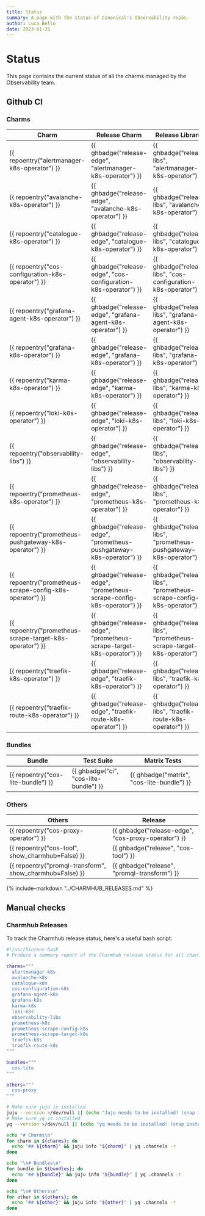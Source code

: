 ```yaml
---
title: Status
summary: A page with the status of Canonical's Observability repos.
author: Luca Bello
date: 2023-01-25
---
```


# Status

This page contains the current status of all the charms managed by the Observability team.

## Github CI

### Charms

| Charm                                                    | Release Charm                                                          | Release Libraries                                                      |
| -------------------------------------------------------- | ---------------------------------------------------------------------- | ---------------------------------------------------------------------- |
| {{ repoentry("alertmanager-k8s-operator") }}             | {{ ghbadge("release-edge", "alertmanager-k8s-operator") }}             | {{ ghbadge("release-libs", "alertmanager-k8s-operator") }}             |
| {{ repoentry("avalanche-k8s-operator") }}                | {{ ghbadge("release-edge", "avalanche-k8s-operator") }}                | {{ ghbadge("release-libs", "avalanche-k8s-operator") }}                |
| {{ repoentry("catalogue-k8s-operator") }}                | {{ ghbadge("release-edge", "catalogue-k8s-operator") }}                | {{ ghbadge("release-libs", "catalogue-k8s-operator") }}                |
| {{ repoentry("cos-configuration-k8s-operator") }}        | {{ ghbadge("release-edge", "cos-configuration-k8s-operator") }}        | {{ ghbadge("release-libs", "cos-configuration-k8s-operator") }}        |
| {{ repoentry("grafana-agent-k8s-operator") }}            | {{ ghbadge("release-edge", "grafana-agent-k8s-operator") }}            | {{ ghbadge("release-libs", "grafana-agent-k8s-operator") }}            |
| {{ repoentry("grafana-k8s-operator") }}                  | {{ ghbadge("release-edge", "grafana-k8s-operator") }}                  | {{ ghbadge("release-libs", "grafana-k8s-operator") }}                  |
| {{ repoentry("karma-k8s-operator") }}                    | {{ ghbadge("release-edge", "karma-k8s-operator") }}                    | {{ ghbadge("release-libs", "karma-k8s-operator") }}                    |
| {{ repoentry("loki-k8s-operator") }}                     | {{ ghbadge("release-edge", "loki-k8s-operator") }}                     | {{ ghbadge("release-libs", "loki-k8s-operator") }}                     |
| {{ repoentry("observability-libs") }}                    | {{ ghbadge("release-edge", "observability-libs") }}                    | {{ ghbadge("release-libs", "observability-libs") }}                    |
| {{ repoentry("prometheus-k8s-operator") }}               | {{ ghbadge("release-edge", "prometheus-k8s-operator") }}               | {{ ghbadge("release-libs", "prometheus-k8s-operator") }}               |
| {{ repoentry("prometheus-pushgateway-k8s-operator") }}   | {{ ghbadge("release-edge", "prometheus-pushgateway-k8s-operator") }}   | {{ ghbadge("release-libs", "prometheus-pushgateway-k8s-operator") }}   |
| {{ repoentry("prometheus-scrape-config-k8s-operator") }} | {{ ghbadge("release-edge", "prometheus-scrape-config-k8s-operator") }} | {{ ghbadge("release-libs", "prometheus-scrape-config-k8s-operator") }} |
| {{ repoentry("prometheus-scrape-target-k8s-operator") }} | {{ ghbadge("release-edge", "prometheus-scrape-target-k8s-operator") }} | {{ ghbadge("release-libs", "prometheus-scrape-target-k8s-operator") }} |
| {{ repoentry("traefik-k8s-operator") }}                  | {{ ghbadge("release-edge", "traefik-k8s-operator") }}                  | {{ ghbadge("release-libs", "traefik-k8s-operator") }}                  |
| {{ repoentry("traefik-route-k8s-operator") }}            | {{ ghbadge("release-edge", "traefik-route-k8s-operator") }}            | {{ ghbadge("release-libs", "traefik-route-k8s-operator") }}            |

### Bundles

| Bundle                             | Test Suite                             | Matrix Tests                               |
| ---------------------------------- | -------------------------------------- | ------------------------------------------ |
| {{ repoentry("cos-lite-bundle") }} | {{ ghbadge("ci", "cos-lite-bundle") }} | {{ ghbadge("matrix", "cos-lite-bundle") }} |

### Others

| Others                                                   | Release                                             |
| -------------------------------------------------------- | --------------------------------------------------- |
| {{ repoentry("cos-proxy-operator") }}                    | {{ ghbadge("release-edge", "cos-proxy-operator") }} |
| {{ repoentry("cos-tool", show_charmhub=False) }}         | {{ ghbadge("release", "cos-tool") }}                |
| {{ repoentry("promql-transform", show_charmhub=False) }} | {{ ghbadge("release", "promql-transform") }}        |


{%
  include-markdown "../CHARMHUB_RELEASES.md"
%}

## Manual checks

### Charmhub Releases

To track the Charmhub release status, here's a useful bash script: 

```bash title="charmhub-summary.sh" linenums="1"
#!/usr/bin/env bash
# Produce a summary report of the Charmhub release status for all charms

charms="""
  alertmanager-k8s
  avalanche-k8s
  catalogue-k8s
  cos-configuration-k8s
  grafana-agent-k8s
  grafana-k8s
  karma-k8s
  loki-k8s
  observability-libs
  prometheus-k8s
  prometheus-scrape-config-k8s
  prometheus-scrape-target-k8s
  traefik-k8s
  traefik-route-k8s
"""

bundles="""
  cos-lite
"""

others="""
  cos-proxy
"""

# Make sure juju is installed
juju --version >/dev/null || (echo "Juju needs to be installed! (snap install juju)" && exit 1)
# Make sure yq is installed
yq --version >/dev/null || (echo "yq needs to be installed! (snap install yq)" && exit 1)

echo "# Charms\n"
for charm in ${charms}; do
  echo "## ${charm}" && juju info "${charm}" | yq .channels -r
done

echo "\n# Bundles\n"
for bundle in ${bundles}; do
  echo "## ${bundle}" && juju info "${bundle}" | yq .channels -r
done

echo "\n# Others\n"
for other in ${others}; do
  echo "## ${other}" && juju info "${other}" | yq .channels -r
done
```
